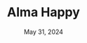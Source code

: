 ---
layout: page
title: Alma Happy
subtitle: May 31, 2024
description: Here I am holding the wooden display board I crafted for my mom's crystal jewelry and crystal tree shop, Alma Happy. I also designed the logo and all of her branding elements, including the website. You can find her mini store at Handmade Heaven in Oakville. Check out her shop on Instagram [@almahappy.ca](https://www.instagram.com/almahappy.ca/).
img: assets/img/art/alma_happy.png
importance: 1
---